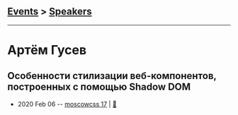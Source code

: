 ## [Events](../README.md) > [Speakers](../speakers.md)
---

# Артём Гусев

## Особенности стилизации веб-компонентов, построенных с помощью Shadow DOM
- 2020 Feb 06 -- [moscowcss 17](https://www.youtube.com/watch?v=XgciQKPyMqU)  | [:notebook:](https://drive.google.com/file/d/13t2KtVJvc2zFlDsohNrXQ_zQ1dXdrm4L/view)  

